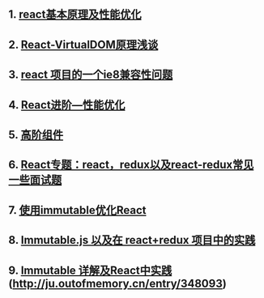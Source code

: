 ## 1. [react基本原理及性能优化](https://segmentfault.com/a/1190000015648248#articleHeader1)
## 2. [React-VirtualDOM原理浅谈](https://www.jianshu.com/p/d3203c095354)
## 3. [react 项目的一个ie8兼容性问题](https://www.cnblogs.com/godghdai/p/7659033.html)
## 4. [React进阶—性能优化](https://segmentfault.com/a/1190000008925295?utm_source=tag-newest#articleHeader7)
## 5. [高阶组件](https://segmentfault.com/a/1190000010371752?utm_source=tag-newest)
## 6. [React专题：react，redux以及react-redux常见一些面试题](https://segmentfault.com/a/1190000017140200)
## 7. [使用immutable优化React](https://segmentfault.com/a/1190000010438089)
## 8. [Immutable.js 以及在 react+redux 项目中的实践](https://blog.csdn.net/sinat_17775997/article/details/73603797)
## 9. [Immutable 详解及React中实践](https://blog.csdn.net/qq_33323251/article/details/80459497)(http://ju.outofmemory.cn/entry/348093)
